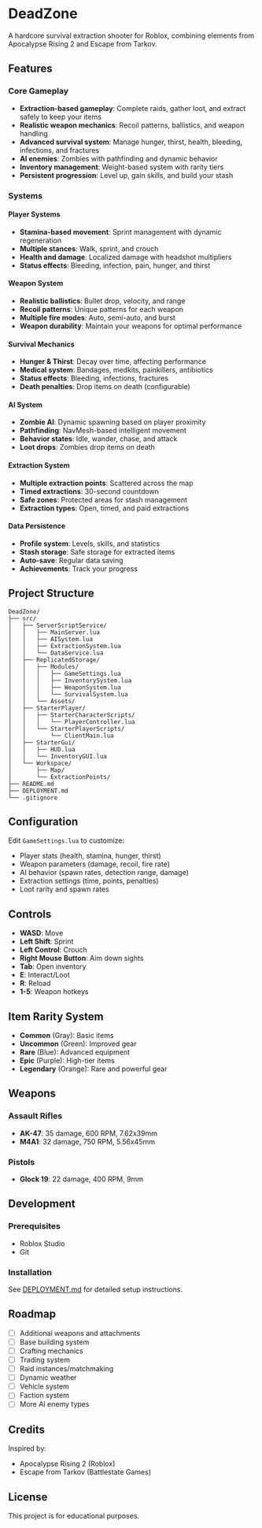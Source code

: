 # DeadZone

A hardcore survival extraction shooter for Roblox, combining elements from Apocalypse Rising 2 and Escape from Tarkov.

## Features

### Core Gameplay
- **Extraction-based gameplay**: Complete raids, gather loot, and extract safely to keep your items
- **Realistic weapon mechanics**: Recoil patterns, ballistics, and weapon handling
- **Advanced survival system**: Manage hunger, thirst, health, bleeding, infections, and fractures
- **AI enemies**: Zombies with pathfinding and dynamic behavior
- **Inventory management**: Weight-based system with rarity tiers
- **Persistent progression**: Level up, gain skills, and build your stash

### Systems

#### Player Systems
- **Stamina-based movement**: Sprint management with dynamic regeneration
- **Multiple stances**: Walk, sprint, and crouch
- **Health and damage**: Localized damage with headshot multipliers
- **Status effects**: Bleeding, infection, pain, hunger, and thirst

#### Weapon System
- **Realistic ballistics**: Bullet drop, velocity, and range
- **Recoil patterns**: Unique patterns for each weapon
- **Multiple fire modes**: Auto, semi-auto, and burst
- **Weapon durability**: Maintain your weapons for optimal performance

#### Survival Mechanics
- **Hunger & Thirst**: Decay over time, affecting performance
- **Medical system**: Bandages, medkits, painkillers, antibiotics
- **Status effects**: Bleeding, infections, fractures
- **Death penalties**: Drop items on death (configurable)

#### AI System
- **Zombie AI**: Dynamic spawning based on player proximity
- **Pathfinding**: NavMesh-based intelligent movement
- **Behavior states**: Idle, wander, chase, and attack
- **Loot drops**: Zombies drop items on death

#### Extraction System
- **Multiple extraction points**: Scattered across the map
- **Timed extractions**: 30-second countdown
- **Safe zones**: Protected areas for stash management
- **Extraction types**: Open, timed, and paid extractions

#### Data Persistence
- **Profile system**: Levels, skills, and statistics
- **Stash storage**: Safe storage for extracted items
- **Auto-save**: Regular data saving
- **Achievements**: Track your progress

## Project Structure

```
DeadZone/
├── src/
│   ├── ServerScriptService/
│   │   ├── MainServer.lua
│   │   ├── AISystem.lua
│   │   ├── ExtractionSystem.lua
│   │   └── DataService.lua
│   ├── ReplicatedStorage/
│   │   ├── Modules/
│   │   │   ├── GameSettings.lua
│   │   │   ├── InventorySystem.lua
│   │   │   ├── WeaponSystem.lua
│   │   │   └── SurvivalSystem.lua
│   │   └── Assets/
│   ├── StarterPlayer/
│   │   ├── StarterCharacterScripts/
│   │   │   └── PlayerController.lua
│   │   └── StarterPlayerScripts/
│   │       └── ClientMain.lua
│   ├── StarterGui/
│   │   ├── HUD.lua
│   │   └── InventoryGUI.lua
│   └── Workspace/
│       ├── Map/
│       └── ExtractionPoints/
├── README.md
├── DEPLOYMENT.md
└── .gitignore
```

## Configuration

Edit `GameSettings.lua` to customize:
- Player stats (health, stamina, hunger, thirst)
- Weapon parameters (damage, recoil, fire rate)
- AI behavior (spawn rates, detection range, damage)
- Extraction settings (time, points, penalties)
- Loot rarity and spawn rates

## Controls

- **WASD**: Move
- **Left Shift**: Sprint
- **Left Control**: Crouch
- **Right Mouse Button**: Aim down sights
- **Tab**: Open inventory
- **E**: Interact/Loot
- **R**: Reload
- **1-5**: Weapon hotkeys

## Item Rarity System

- **Common** (Gray): Basic items
- **Uncommon** (Green): Improved gear
- **Rare** (Blue): Advanced equipment
- **Epic** (Purple): High-tier items
- **Legendary** (Orange): Rare and powerful gear

## Weapons

### Assault Rifles
- **AK-47**: 35 damage, 600 RPM, 7.62x39mm
- **M4A1**: 32 damage, 750 RPM, 5.56x45mm

### Pistols
- **Glock 19**: 22 damage, 400 RPM, 9mm

## Development

### Prerequisites
- Roblox Studio
- Git

### Installation
See [DEPLOYMENT.md](DEPLOYMENT.md) for detailed setup instructions.

## Roadmap

- [ ] Additional weapons and attachments
- [ ] Base building system
- [ ] Crafting mechanics
- [ ] Trading system
- [ ] Raid instances/matchmaking
- [ ] Dynamic weather
- [ ] Vehicle system
- [ ] Faction system
- [ ] More AI enemy types

## Credits

Inspired by:
- Apocalypse Rising 2 (Roblox)
- Escape from Tarkov (Battlestate Games)

## License

This project is for educational purposes.

